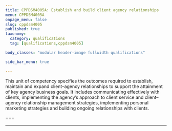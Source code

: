 ```yaml
---
title: CPPDSM4005A: Establish and build client agency relationships
menu: CPPDSM4005A
onpage_menu: false
slug: cppdsm4005
published: true
taxonomy:
  category: qualifications
  tag: [qualifications,cppdsm4005]

body_classes: "modular header-image fullwidth qualifications"

side_bar_menu: true

---
```


This unit of competency specifies the outcomes required to establish, maintain and expand client–agency relationships to support the attainment of key agency business goals. It includes communicating effectively with clients, implementing the agency’s approach to client service and client–agency relationship management strategies, implementing personal marketing strategies and building ongoing relationships with clients.

===

---
